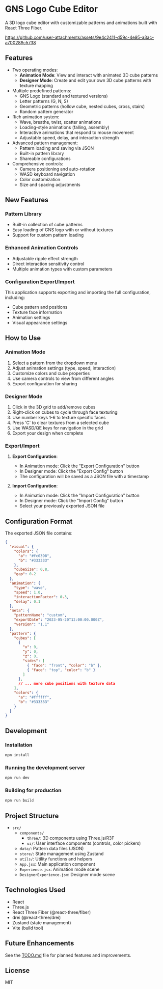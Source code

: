 # GNS Logo Cube Editor

A 3D logo cube editor with customizable patterns and animations built with React Three Fiber.

https://github.com/user-attachments/assets/9e4c2411-d59c-4e95-a3ac-a700289c5738

## Features

- Two operating modes:
  - **Animation Mode**: View and interact with animated 3D cube patterns
  - **Designer Mode**: Create and edit your own 3D cube patterns with texture mapping
- Multiple predefined patterns:
  - GNS Logo (standard and textured versions)
  - Letter patterns (G, N, S)
  - Geometric patterns (hollow cube, nested cubes, cross, stairs)
  - Random pattern generator
- Rich animation system:
  - Wave, breathe, twist, scatter animations
  - Loading-style animations (falling, assembly)
  - Interactive animations that respond to mouse movement
  - Adjustable speed, delay, and interaction strength
- Advanced pattern management:
  - Pattern loading and saving via JSON
  - Built-in pattern library
  - Shareable configurations
- Comprehensive controls:
  - Camera positioning and auto-rotation
  - WASD keyboard navigation
  - Color customization
  - Size and spacing adjustments

## New Features

### Pattern Library
- Built-in collection of cube patterns
- Easy loading of GNS logo with or without textures
- Support for custom pattern loading

### Enhanced Animation Controls
- Adjustable ripple effect strength
- Direct interaction sensitivity control
- Multiple animation types with custom parameters

### Configuration Export/Import
This application supports exporting and importing the full configuration, including:
- Cube pattern and positions
- Texture face information
- Animation settings
- Visual appearance settings

## How to Use

### Animation Mode
1. Select a pattern from the dropdown menu
2. Adjust animation settings (type, speed, interaction)
3. Customize colors and cube properties
4. Use camera controls to view from different angles
5. Export configuration for sharing

### Designer Mode
1. Click in the 3D grid to add/remove cubes
2. Right-click on cubes to cycle through face texturing
3. Use number keys 1-6 to texture specific faces
4. Press 'C' to clear textures from a selected cube
5. Use WASD/QE keys for navigation in the grid
6. Export your design when complete

### Export/Import

1. **Export Configuration**:
   - In Animation mode: Click the "Export Configuration" button
   - In Designer mode: Click the "Export Config" button
   - The configuration will be saved as a JSON file with a timestamp

2. **Import Configuration**:
   - In Animation mode: Click the "Import Configuration" button
   - In Designer mode: Click the "Import Config" button
   - Select your previously exported JSON file

## Configuration Format

The exported JSON file contains:

```json
{
  "visual": {
    "colors": {
      "a": "#fc0398",
      "b": "#333333"
    },
    "cubeSize": 0.8,
    "gap": 0.2
  },
  "animation": {
    "type": "wave",
    "speed": 1.0,
    "interactionFactor": 0.3,
    "delay": 0.1
  },
  "meta": {
    "patternName": "custom",
    "exportDate": "2023-05-20T12:00:00.000Z",
    "version": "1.1"
  },
  "pattern": {
    "cubes": [
      { 
        "x": 0, 
        "y": 0, 
        "z": 0,
        "sides": [
          { "face": "front", "color": "b" },
          { "face": "top", "color": "b" }
        ]
      },
      // ... more cube positions with texture data
    ],
    "colors": {
      "a": "#ffffff",
      "b": "#333333"
    }
  }
}
```

## Development

### Installation

```bash
npm install
```

### Running the development server

```bash
npm run dev
```

### Building for production

```bash
npm run build
```

## Project Structure

- `src/`
  - `components/`
    - `three/`: 3D components using Three.js/R3F
    - `ui/`: User interface components (controls, color pickers)
  - `data/`: Pattern data files (JSON)
  - `store/`: State management using Zustand
  - `utils/`: Utility functions and helpers
  - `App.jsx`: Main application component
  - `Experience.jsx`: Animation mode scene
  - `DesignerExperience.jsx`: Designer mode scene

## Technologies Used

- React
- Three.js
- React Three Fiber (@react-three/fiber)
- drei (@react-three/drei)
- Zustand (state management)
- Vite (build tool)

## Future Enhancements

See the [TODO.md](./TODO.md) file for planned features and improvements.

## License

MIT
